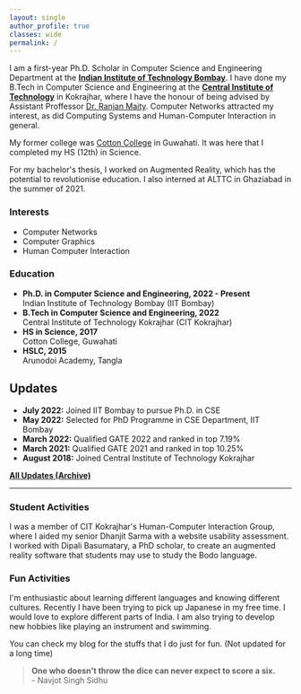 ```yaml
---
layout: single
author_profile: true
classes: wide
permalink: /
---
```


I am a first-year Ph.D. Scholar in Computer Science and Engineering Department at the [**Indian Institute of Technology Bombay**](https://www.cse.iitb.ac.in/). I have done my B.Tech in Computer Science and Engineering at the [**Central Institute of Technology**](https://cit.ac.in/) in Kokrajhar, where I have the honour of being advised by Assistant Proffessor [Dr. Ranjan Maity](https://cit.ac.in/departments/profile/cse/dr-ranjan-maity). Computer Networks attracted my interest, as did Computing Systems and Human-Computer Interaction in general. 

My former college was [Cotton College](https://cottonuniversity.ac.in/) in Guwahati. It was here that I completed my HS (12th) in Science.

For my bachelor's thesis, I worked on Augmented Reality, which has the potential to revolutionise education. I also interned at ALTTC in Ghaziabad in the summer of 2021.

### Interests

- Computer Networks
- Computer Graphics
- Human Computer Interaction

### Education

- **Ph.D. in Computer Science and Engineering, 2022 - Present**<br>Indian Institute of Technology Bombay (IIT Bombay)
- **B.Tech in Computer Science and Engineering, 2022**<br>Central Institute of Technology Kokrajhar (CIT Kokrajhar)
- **HS in Science, 2017**<br>Cotton College, Guwahati
- **HSLC, 2015**<br>Arunodoi Academy, Tangla

## Updates

- **July 2022:** Joined IIT Bombay to pursue Ph.D. in CSE
- **May 2022:** Selected for PhD Programme in CSE Department, IIT Bombay
- **March 2022:** Qualified GATE 2022 and ranked in top 7.19%
- **March 2021:** Qualified GATE 2021 and ranked in top 10.25%
- **August 2018:** Joined Central Institute of Technology Kokrajhar 

**[All Updates (Archive)](/extras/updates/)**

---

### Student Activities

I was a member of CIT Kokrajhar's Human-Computer Interaction Group, where I aided my senior Dhanjit Sarma with a website usability assessment. I worked with Dipali Basumatary, a PhD scholar, to create an augmented reality software that students may use to study the Bodo language.

### Fun Activities

I'm enthusiastic about learning different languages and knowing different cultures. Recently I have been trying to pick up Japanese in my free time. I would love to explore different parts of India. I am also trying to develop new hobbies like playing an instrument and swimming.

You can check my blog for the stuffs that I do just for fun. (Not updated for a long time)

> **One who doesn't throw the dice can never expect to score a six.** <br>- Navjot Singh Sidhu
